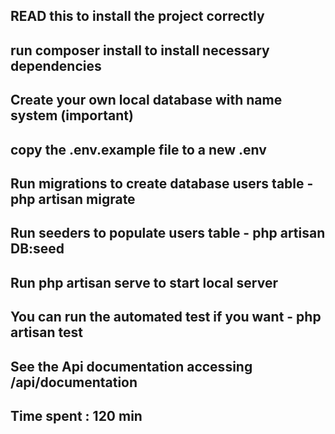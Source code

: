
## READ this to install the project correctly

## run composer install to install necessary dependencies

## Create your own local database with name system (important)

## copy the .env.example file to a new .env 

## Run migrations to create database users table - php artisan migrate

## Run seeders to populate users table - php artisan DB:seed

## Run php artisan serve to start local server

## You can run the automated test if you want - php artisan test

## See the Api documentation accessing /api/documentation


## Time spent : 120 min
